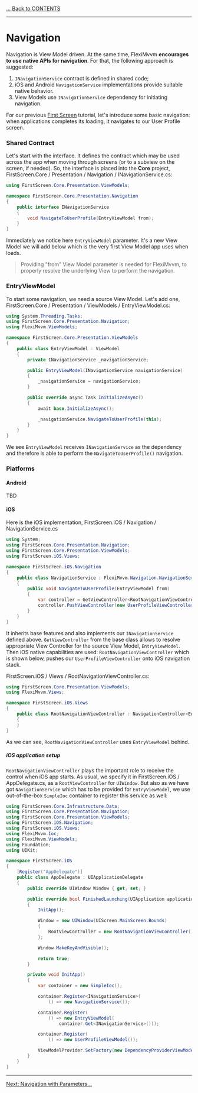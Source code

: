 [... Back to CONTENTS](index.md)

---

# Navigation

Navigation is View Model driven. At the same time, FlexiMvvm **encourages to use native APIs for navigation**. For that, the following approach is suggested:

1. ``INavigationService`` contract is defined in shared code;
2. iOS and Android ``NavigationService`` implementations provide suitable native behavior.
3. View Models use ``INavigationService`` dependency for initiating navigation.

For our previous [First Screen](001-introduction-02-first-screen.md) tutorial, let's introduce some basic navigation: when applications completes its loading, it navigates to our User Profile screen.

### Shared Contract

Let's start with the interface. It defines the contract which may be used across the app when moving through screens (or to a subview on the screen, if needed). So, the interface is placed into the **Core** project, FirstScreen.Core / Presentation / Navigation / INavigationService.cs:

```cs
using FirstScreen.Core.Presentation.ViewModels;

namespace FirstScreen.Core.Presentation.Navigation
{
    public interface INavigationService
    {
        void NavigateToUserProfile(EntryViewModel from);
    }
}
```

Immediately we notice here ``EntryViewModel`` parameter. It's a new View Model we will add below which is the very first View Model app uses when loads.

> Providing "from" View Model parameter is needed for FlexiMvvm, to properly resolve the underlying View to perform the navigation.

### EntryViewModel

To start some navigation, we need a source View Model. Let's add one, FirstScreen.Core / Presentation / ViewModels / EntryViewModel.cs:

```cs
using System.Threading.Tasks;
using FirstScreen.Core.Presentation.Navigation;
using FlexiMvvm.ViewModels;

namespace FirstScreen.Core.Presentation.ViewModels
{
    public class EntryViewModel : ViewModel
    {
        private INavigationService _navigationService;

        public EntryViewModel(INavigationService navigationService)
        {
            _navigationService = navigationService;
        }

        public override async Task InitializeAsync()
        {
            await base.InitializeAsync();

            _navigationService.NavigateToUserProfile(this);
        }
    }
}
```

We see ``EntryViewModel`` receives ``INavigationService`` as the dependency and therefore is able to perform the ``NavigateToUserProfile()`` navigation.

### Platforms

#### Android

TBD

#### iOS

Here is the iOS implementation, FirstScreen.iOS / Navigation / NavigationService.cs

```cs
using System;
using FirstScreen.Core.Presentation.Navigation;
using FirstScreen.Core.Presentation.ViewModels;
using FirstScreen.iOS.Views;

namespace FirstScreen.iOS.Navigation
{
    public class NavigationService : FlexiMvvm.Navigation.NavigationService, INavigationService
    {
        public void NavigateToUserProfile(EntryViewModel from)
        {
            var controller = GetViewController<RootNavigationViewController, EntryViewModel>(from);
            controller.PushViewController(new UserProfileViewController(), false);
        }
    }
}
```

It inherits base features and also implements our ``INavigationService`` defined above. ``GetViewController`` from the base class allows to resolve appropriate View Controller for the source View Model, ``EntryViewModel``. Then iOS native capabilities are used: ``RootNavigationViewController`` which is shown below, pushes our ``UserProfileViewController`` onto iOS navigation stack.

FirstScreen.iOS / Views / RootNavigationViewController.cs:

```cs
using FirstScreen.Core.Presentation.ViewModels;
using FlexiMvvm.Views;

namespace FirstScreen.iOS.Views
{
    public class RootNavigationViewController : NavigationController<EntryViewModel>
    {
    }
}
```

As we can see, ``RootNavigationViewController`` uses ``EntryViewModel`` behind.

##### iOS application setup

``RootNavigationViewController`` plays the important role to receive the control when iOS app starts. As usual, we specify it in FirstScreen.iOS / AppDelegate.cs, as a ``RootViewController`` for ``UIWindow``. But also as we have got ``NavigationService`` which has to be provided for ``EntryViewModel``, we use out-of-the-box ``SimpleIoc`` container to register this service as well:

```cs
using FirstScreen.Core.Infrastructure.Data;
using FirstScreen.Core.Presentation.Navigation;
using FirstScreen.Core.Presentation.ViewModels;
using FirstScreen.iOS.Navigation;
using FirstScreen.iOS.Views;
using FlexiMvvm.Ioc;
using FlexiMvvm.ViewModels;
using Foundation;
using UIKit;

namespace FirstScreen.iOS
{
    [Register("AppDelegate")]
    public class AppDelegate : UIApplicationDelegate
    {
        public override UIWindow Window { get; set; }

        public override bool FinishedLaunching(UIApplication application, NSDictionary launchOptions)
        {
            InitApp();

            Window = new UIWindow(UIScreen.MainScreen.Bounds)
            {
                RootViewController = new RootNavigationViewController()
            };

            Window.MakeKeyAndVisible();

            return true;
        }

        private void InitApp()
        {
            var container = new SimpleIoc();

            container.Register<INavigationService>(
                () => new NavigationService());

            container.Register(
                () => new EntryViewModel(
                    container.Get<INavigationService>()));

            container.Register(
                () => new UserProfileViewModel());

            ViewModelProvider.SetFactory(new DependencyProviderViewModelFactory(container));
        }
    }
}
```

---

[Next: Navigation with Parameters...](001-introduction-04-screen-with-parameters.md)
